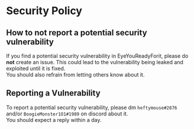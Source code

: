 # Security Policy

## How to not report a potential security vulnerability
If you find a potential security vulnerability in EyeYouReadyForit, please do **not** create an issue. This could lead to the vulnerability being leaked and exploited until it is fixed.  
You should also refrain from letting others know about it.

## Reporting a Vulnerability
To report a potential security vulnerability, please dm `heftymouse#2876` and/or `BoogieMonster1O1#1989` on discord about it.  
You should expect a reply within a day. 
